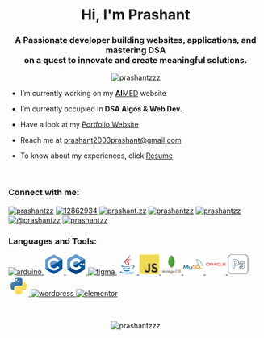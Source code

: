 <h1 align="center">Hi, I'm Prashant</h1>
<h3 align="center">A Passionate developer building websites, applications, and mastering DSA <br>on a quest to innovate and create meaningful solutions.</h3>

<img align="right" alt="prashantzzz" width="300" src="https://media.tenor.com/YZPnGuPeZv8AAAAd/coding.gif">

<!--
find gifs at: https://github.com/rudrabarad/Gifs
<p align="left"> <a href="https://github.com/ryo-ma/github-profile-trophy"><img src="https://github-profile-trophy.vercel.app/?username=prashantzzz" alt="prashantzzz" /></a> </p>
-->
<br>                                                                                                                                     

- I’m currently working on my [**AI**MED](https://github.com/prashantzzz/AIMED) website

- I’m currently occupied in **DSA Algos & Web Dev.**

- Have a look at my [Portfolio Website](https://prashantzzz.github.io/Portfolio/)

- Reach me at prashant2003prashant@gmail.com

- To know about my experiences, click [Resume](https://drive.google.com/file/d/1FgXZI7WnjLxt16Irv6Z2iBS2sgz4GsvD/view?usp=drive_link)
<br>
<h3 align="left">Connect with me:</h3>
<p align="left">
<a href="https://linkedin.com/in/prashantzz" target="blank"><img align="center" src="https://raw.githubusercontent.com/rahuldkjain/github-profile-readme-generator/master/src/images/icons/Social/linked-in-alt.svg" alt="prashantzz" height="30" width="40" /></a>
<a href="https://stackoverflow.com/users/12862934" target="blank"><img align="center" src="https://raw.githubusercontent.com/rahuldkjain/github-profile-readme-generator/master/src/images/icons/Social/stack-overflow.svg" alt="12862934" height="30" width="40" /></a>
<a href="https://instagram.com/prashant.zz" target="blank"><img align="center" src="https://raw.githubusercontent.com/rahuldkjain/github-profile-readme-generator/master/src/images/icons/Social/instagram.svg" alt="prashant.zz" height="30" width="40" /></a>
<a href="https://www.hackerrank.com/prashantzz" target="blank"><img align="center" src="https://cdn4.iconfinder.com/data/icons/logos-and-brands/512/160_Hackerrank_logo_logos-512.png" alt="prashantzz" height="30" width="30" /></a>
<a href="https://www.leetcode.com/prashantzz" target="blank"><img align="center" src="https://raw.githubusercontent.com/rahuldkjain/github-profile-readme-generator/master/src/images/icons/Social/leet-code.svg" alt="prashantzz" height="30" width="40" /></a>
<a href="https://www.hackerearth.com/@prashantzz" target="blank"><img align="center" src="https://images.g2crowd.com/uploads/product/image/large_detail/large_detail_d75668f3859c23c4befedf0bb0df0b0a/hackerearth-assessments.png" alt="@prashantzz" height="30" width="30" /></a>
<a href="https://auth.geeksforgeeks.org/user/prashantzz" target="blank"><img align="center" src="https://raw.githubusercontent.com/rahuldkjain/github-profile-readme-generator/master/src/images/icons/Social/geeks-for-geeks.svg" alt="prashantzz" height="30" width="40" /></a>
</p>

<h3 align="left">Languages and Tools:</h3>
<p align="left"> <a href="https://www.arduino.cc/" target="_blank" rel="noreferrer"> <img src="https://cdn.worldvectorlogo.com/logos/arduino-1.svg" alt="arduino" width="40" height="40"/> </a> <a href="https://www.cprogramming.com/" target="_blank" rel="noreferrer"> <img src="https://raw.githubusercontent.com/devicons/devicon/master/icons/c/c-original.svg" alt="c" width="40" height="40"/> </a> <a href="https://www.w3schools.com/cpp/" target="_blank" rel="noreferrer"> <img src="https://raw.githubusercontent.com/devicons/devicon/master/icons/cplusplus/cplusplus-original.svg" alt="cplusplus" width="40" height="40"/> </a> <a href="https://www.figma.com/" target="_blank" rel="noreferrer"> <img src="https://www.vectorlogo.zone/logos/figma/figma-icon.svg" alt="figma" width="40" height="40"/> </a> <a href="https://www.java.com" target="_blank" rel="noreferrer"> <img src="https://raw.githubusercontent.com/devicons/devicon/master/icons/java/java-original.svg" alt="java" width="40" height="40"/> </a> <a href="https://developer.mozilla.org/en-US/docs/Web/JavaScript" target="_blank" rel="noreferrer"> <img src="https://raw.githubusercontent.com/devicons/devicon/master/icons/javascript/javascript-original.svg" alt="javascript" width="40" height="40"/> </a> <a href="https://www.mongodb.com/" target="_blank" rel="noreferrer"> <img src="https://raw.githubusercontent.com/devicons/devicon/master/icons/mongodb/mongodb-original-wordmark.svg" alt="mongodb" width="40" height="40"/> </a> <a href="https://www.mysql.com/" target="_blank" rel="noreferrer"> <img src="https://raw.githubusercontent.com/devicons/devicon/master/icons/mysql/mysql-original-wordmark.svg" alt="mysql" width="40" height="40"/> </a> <a href="https://www.oracle.com/" target="_blank" rel="noreferrer"> <img src="https://raw.githubusercontent.com/devicons/devicon/master/icons/oracle/oracle-original.svg" alt="oracle" width="40" height="40"/> </a> <a href="https://www.photoshop.com/en" target="_blank" rel="noreferrer"> <img src="https://raw.githubusercontent.com/devicons/devicon/master/icons/photoshop/photoshop-line.svg" alt="photoshop" width="40" height="40"/> </a> <a href="https://www.python.org" target="_blank" rel="noreferrer"> <img src="https://raw.githubusercontent.com/devicons/devicon/master/icons/python/python-original.svg" alt="python" width="40" height="40"/> </a> 
<a href="https://wordpress.com/" target="_blank" rel="noreferrer"> <img src="https://cdn-icons-png.flaticon.com/512/174/174881.png" alt="wordpress" width="40" height="40"/> </a> 
<a href="https://elementor.com/" target="_blank" rel="noreferrer"> <img src="https://cdn4.iconfinder.com/data/icons/logos-and-brands/512/109_Elementor_logo_logos-512.png" alt="elementor" width="40" height="40"/> </a> 
</p>
<!--
<p><img align="left" src="https://github-readme-stats.vercel.app/api/top-langs?username=prashantzzz&show_icons=true&locale=en&layout=compact" alt="prashantzzz" /></p>       
<p>&nbsp;<img align="center" src="https://github-readme-stats.vercel.app/api?username=prashantzzz&show_icons=true&locale=en" alt="prashantzzz" /></p>
<p><img align="center" src="https://github-readme-streak-stats.herokuapp.com/?user=prashantzzz&" alt="prashantzzz" /></p>
-->
<br>
<p align="center">
  <img align="center" src="https://github-readme-streak-stats.herokuapp.com/?user=prashantzzz&" alt="prashantzzz" onclick="return false;" />
</p>
<br>




